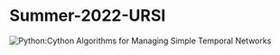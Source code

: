 # Summer-2022-URSI

![Python:Cython Algorithms for Managing Simple Temporal Networks](https://user-images.githubusercontent.com/76747943/222975004-d3af4452-3702-4b9a-bc60-21f3ac82b38b.png)
